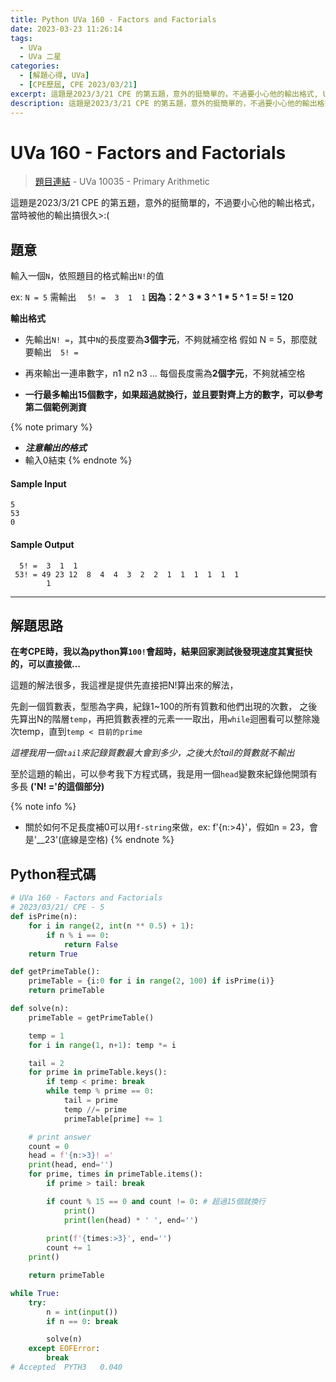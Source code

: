```yaml
---
title: Python UVa 160 - Factors and Factorials
date: 2023-03-23 11:26:14
tags:
  - UVa
  - UVa 二星
categories:
  - [解題心得, UVa]
  - [CPE歷屆, CPE 2023/03/21]
excerpt: 這題是2023/3/21 CPE 的第五題，意外的挺簡單的，不過要小心他的輸出格式, UVa 160 - Factors and Factorials 解題心得
description: 這題是2023/3/21 CPE 的第五題，意外的挺簡單的，不過要小心他的輸出格式, UVa 160 - Factors and Factorials 解題心得
---
```

# UVa 160 - Factors and Factorials

>[題目連結](https://onlinejudge.org/index.php?option=onlinejudge&Itemid=8&page=show_problem&problem=96) - UVa 10035 - Primary Arithmetic 

這題是2023/3/21 CPE 的第五題，意外的挺簡單的，不過要小心他的輸出格式，當時被他的輸出搞很久>:(

## 題意
輸入一個`N`，依照題目的格式輸出`N!`的值

ex: 
`N = 5` 需輸出 `  5! =  3  1  1`
**因為：2 ^ 3 * 3 ^ 1 * 5 ^ 1 = 5! = 120**

**輸出格式**
* 先輸出`N! =`，其中`N`的長度要為**3個字元**，不夠就補空格
  假如 N = 5，那麼就要輸出`  5! =`

* 再來輸出一連串數字，n1 n2 n3 ... 每個長度需為**2個字元**，不夠就補空格

* **一行最多輸出15個數字，如果超過就換行，並且要對齊上方的數字，可以參考第二個範例測資**

{% note primary %}
 - ***注意輸出的格式***
 - 輸入0結束
{% endnote %}

#### Sample Input 
```text
5
53
0
```

#### Sample Output 
```text
  5! =  3  1  1
 53! = 49 23 12  8  4  4  3  2  2  1  1  1  1  1  1
        1
```

---
## 解題思路
**在考CPE時，我以為python算`100!`會超時，結果回家測試後發現速度其實挺快的，可以直接做...**

這題的解法很多，我這裡是提供先直接把N!算出來的解法，

先創一個質數表，型態為字典，紀錄1~100的所有質數和他們出現的次數，
之後先算出N的階層`temp`，再把質數表裡的元素一一取出，用`while`迴圈看可以整除幾次temp，直到`temp < 目前的prime`

*這裡我用一個`tail`來記錄質數最大會到多少，之後大於tail的質數就不輸出*

至於這題的輸出，可以參考我下方程式碼，我是用一個`head`變數來紀錄他開頭有多長 **('N! ='的這個部分)**

{% note info %}
 - 關於如何不足長度補0可以用`f-string`來做，ex: f'{n:>4}'，假如n = 23，會是'__23'(底線是空格)
{% endnote %}

## Python程式碼
```python
# UVa 160 - Factors and Factorials
# 2023/03/21/ CPE - 5
def isPrime(n):
    for i in range(2, int(n ** 0.5) + 1):
        if n % i == 0:
            return False
    return True

def getPrimeTable():
    primeTable = {i:0 for i in range(2, 100) if isPrime(i)}
    return primeTable

def solve(n):
    primeTable = getPrimeTable()

    temp = 1
    for i in range(1, n+1): temp *= i

    tail = 2
    for prime in primeTable.keys():
        if temp < prime: break
        while temp % prime == 0:
            tail = prime
            temp //= prime
            primeTable[prime] += 1

    # print answer
    count = 0
    head = f'{n:>3}! ='
    print(head, end='')
    for prime, times in primeTable.items():
        if prime > tail: break

        if count % 15 == 0 and count != 0: # 超過15個就換行
            print()
            print(len(head) * ' ', end='')
            
        print(f'{times:>3}', end='')
        count += 1
    print()

    return primeTable

while True:
    try:
        n = int(input())
        if n == 0: break

        solve(n)
    except EOFError:
        break
# Accepted	PYTH3	0.040
```